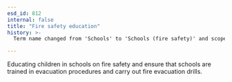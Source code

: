 ```yaml
---
esd_id: 812
internal: false
title: "Fire safety education"
history: >-
  Term name changed from 'Schools' to 'Schools (fire safety)' and scope notes added in version 2.02. Term name changed from 'Schools (fire safety)' to 'Fire and rescue - fire safety education' in version 3.00. Name changed to 'Fire safety education' in version 4.00.

---
```


Educating children in schools on fire safety and ensure that schools are trained in evacuation procedures and carry out fire evacuation drills.

